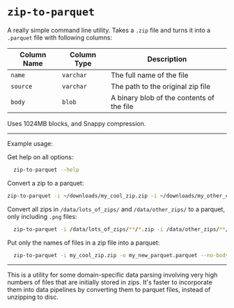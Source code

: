 # `zip-to-parquet`

A really simple command line utility. Takes a `.zip` file and turns it into a `.parquet` file with following columns:

| Column Name | Column Type | Description                               |
| ----------- | ----------- | ----------------------------------------- |
| `name`      | `varchar`   | The full name of the file                 |
| `source`    | `varchar`   | The path to the original zip file         |
| `body`      | `blob`      | A binary blob of the contents of the file |

Uses 1024MB blocks, and Snappy compression.

---

Example usage:

Get help on all options:

```sh
  zip-to-parquet --help
```

Convert a zip to a parquet:

```sh
zip-to-parquet -i ~/downloads/my_cool_zip.zip -i ~/downloads/my_other_cool_zip.zip -o ~/my_new_parquet.parquet
```

Convert all zips in `/data/lots_of_zips/` and `/data/other_zips/` to a parquet, only including `.png` files:

```sh
  zip-to-parquet -i /data/lots_of_zips/**/*.zip -i /data/other_zips/**/*.zip -o ~/my_new_parquet.parquet -g **/*.png
```

Put only the names of files in a zip file into a parquet:

```sh
  zip-to-parquet -i my_cool_zip.zip -o my_new_parquet.parquet --no-body --no-source
```

---

This is a utility for some domain-specific data parsing involving very high numbers of files that are initially stored in zips. It's faster to incorporate them into data pipelines by converting them to parquet files, instead of unzipping to disc.
